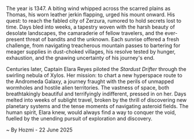
The year is 1347.  A biting wind whipped across the scarred plains as Thomas, his worn leather jerkin flapping, urged his mount onward.  His quest: to reach the fabled city of Zerzura, rumored to hold secrets lost to time.  Days bled into weeks, a tapestry woven with the harsh beauty of desolate landscapes, the camaraderie of fellow travelers, and the ever-present threat of bandits and the unknown.  Each sunrise offered a fresh challenge, from navigating treacherous mountain passes to bartering for meager supplies in dust-choked villages, his resolve tested by hunger, exhaustion, and the gnawing uncertainty of his journey's end.

Centuries later, Captain Elara Reyes piloted the *Stardust Drifter* through the swirling nebula of Xylos.  Her mission: to chart a new hyperspace route to the Andromeda Galaxy, a journey fraught with the perils of unmapped wormholes and hostile alien territories.  The vastness of space, both breathtakingly beautiful and terrifyingly indifferent, pressed in on her.  Days melted into weeks of sublight travel, broken by the thrill of discovering new planetary systems and the tense moments of navigating asteroid fields. The human spirit, Elara knew, would always find a way to conquer the void, fuelled by the unending pursuit of exploration and discovery.

~ By Hozmi - 22 June 2025
